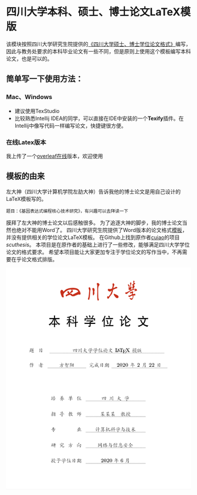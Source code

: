 # 四川大学本科、硕士、博士论文LaTeX模版

该模块按照四川大学研究生院提供的[《四川大学硕士、博士学位论文格式》][link2]编写，因此与教务处要求的本科毕业论文有一些不同，但是原则上使用这个模板编写本科论文，也是可以的。

## 简单写一下使用方法：
### Mac、Windows
- 建议使用TexStudio
- 比较熟悉Intellij IDEA的同学，可以直接在IDE中安装的一个**Texify**插件。在Intellij中像写代码一样编写论文，快捷键很方便。

### 在线Latex版本
我上传了一个[overleaf在线](https://www.overleaf.com/project/5d5ab56e25238361067ebc69)版本，欢迎使用

## 模板的由来
左大神（四川大学计算机学院左劼大神）告诉我他的博士论文是用自己设计的LaTeX模板写的。

`题目：《基因表达式编程核心技术研究》，有兴趣可以去拜读一下`

膜拜了左大神的博士论文以后感触很多。
为了追逐大神的脚步，我的博士论文当然也绝对不能用Word了。
四川大学研究生院提供了Word版本的论文格式[模板][link2]，
并没有提供相关的学位论文LaTeX模板。
在Github上找到原作者[cuiao][link1]的项目*scuthesis*。
本项目是在原作者的基础上进行了一些修改，能够满足四川大学学位论文的格式要求。
希望本项目能让大家更加专注于学位论文的写作当中，不再需要在乎论文格式排版。

[link1]: https://github.com/cuiao/SCU_ThesisDissertation_LaTeXTemplate
[link2]: http://gs.scu.edu.cn/info/1044/2110.htm
![Cover Preview](/Images/cover.png "Cover Preview")
